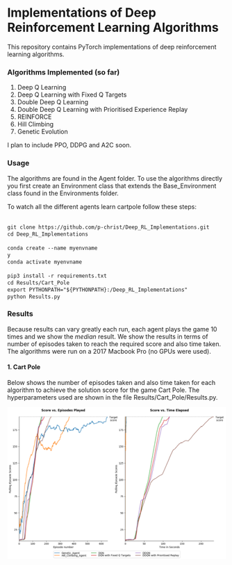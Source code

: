 
# Implementations of Deep Reinforcement Learning Algorithms

This repository contains PyTorch implementations of deep reinforcement learning algorithms. 


### **Algorithms Implemented (so far)** 

1. Deep Q Learning
1. Deep Q Learning with Fixed Q Targets
1. Double Deep Q Learning
1. Double Deep Q Learning with Prioritised Experience Replay
1. REINFORCE
1. Hill Climbing
7. Genetic Evolution

I plan to include PPO, DDPG and A2C soon.

### Usage ###

The algorithms are found in the Agent folder. To use the algorithms directly you first create an Environment class that extends the Base_Environment class found in the Environments folder.  

To watch all the different agents learn cartpole follow these steps:

```commandline

git clone https://github.com/p-christ/Deep_RL_Implementations.git
cd Deep_RL_Implementations

conda create --name myenvname
y
conda activate myenvname

pip3 install -r requirements.txt
cd Results/Cart_Pole
export PYTHONPATH="${PYTHONPATH}:/Deep_RL_Implementations"
python Results.py

``` 

### **Results**

Because results can vary greatly each run, each agent plays the game 10 times and we show the *median* result. 
We show the results in terms of number of episodes taken to reach the required score
and also time taken. The algorithms were run on a 2017 Macbook Pro (no GPUs were used).

#### **1. Cart Pole**



Below shows the number of episodes taken and also time taken for each algorithm to achieve the solution score for the game Cart Pole. The hyperparameters used are shown in the file Results/Cart_Pole/Results.py.   
 
 ![Cart Pole Results](Results/Cart_Pole/Results_Graph.png)
  

